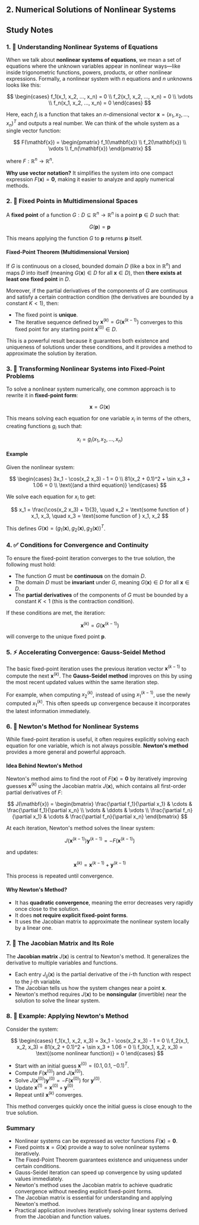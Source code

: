 ## 2. Numerical Solutions of Nonlinear Systems

## Study Notes

### 1. 🔢 Understanding Nonlinear Systems of Equations

When we talk about **nonlinear systems of equations**, we mean a set of equations where the unknown variables appear in nonlinear ways—like inside trigonometric functions, powers, products, or other nonlinear expressions. Formally, a nonlinear system with *n* equations and *n* unknowns looks like this:


$$
\begin{cases}
f_1(x_1, x_2, ..., x_n) = 0 \\
f_2(x_1, x_2, ..., x_n) = 0 \\
\vdots \\
f_n(x_1, x_2, ..., x_n) = 0
\end{cases}
$$


Here, each $f_i$ is a function that takes an *n*-dimensional vector $\mathbf{x} = (x_1, x_2, ..., x_n)^T$ and outputs a real number. We can think of the whole system as a single vector function:


$$
F(\mathbf{x}) = \begin{pmatrix} f_1(\mathbf{x}) \\ f_2(\mathbf{x}) \\ \vdots \\ f_n(\mathbf{x}) \end{pmatrix}
$$


where $F: \mathbb{R}^n \to \mathbb{R}^n$.

**Why use vector notation?** It simplifies the system into one compact expression $F(\mathbf{x}) = \mathbf{0}$, making it easier to analyze and apply numerical methods.


### 2. 📍 Fixed Points in Multidimensional Spaces

A **fixed point** of a function $G: D \subseteq \mathbb{R}^n \to \mathbb{R}^n$ is a point $\mathbf{p} \in D$ such that:


$$
G(\mathbf{p}) = \mathbf{p}
$$


This means applying the function $G$ to $\mathbf{p}$ returns $\mathbf{p}$ itself.

#### Fixed-Point Theorem (Multidimensional Version)

If $G$ is continuous on a closed, bounded domain $D$ (like a box in $\mathbb{R}^n$) and maps $D$ into itself (meaning $G(\mathbf{x}) \in D$ for all $\mathbf{x} \in D$), then **there exists at least one fixed point** in $D$.

Moreover, if the partial derivatives of the components of $G$ are continuous and satisfy a certain contraction condition (the derivatives are bounded by a constant $K < 1$), then:

- The fixed point is **unique**.
- The iterative sequence defined by $\mathbf{x}^{(k)} = G(\mathbf{x}^{(k-1)})$ converges to this fixed point for any starting point $\mathbf{x}^{(0)} \in D$.

This is a powerful result because it guarantees both existence and uniqueness of solutions under these conditions, and it provides a method to approximate the solution by iteration.


### 3. 🔄 Transforming Nonlinear Systems into Fixed-Point Problems

To solve a nonlinear system numerically, one common approach is to rewrite it in **fixed-point form**:


$$
\mathbf{x} = G(\mathbf{x})
$$


This means solving each equation for one variable $x_i$ in terms of the others, creating functions $g_i$ such that:


$$
x_i = g_i(x_1, x_2, ..., x_n)
$$


#### Example

Given the nonlinear system:


$$
\begin{cases}
3x_1 - \cos(x_2 x_3) - 1 = 0 \\
81(x_2 + 0.1)^2 + \sin x_3 + 1.06 = 0 \\
\text{(and a third equation)}
\end{cases}
$$


We solve each equation for $x_i$ to get:


$$
x_1 = \frac{\cos(x_2 x_3) + 1}{3}, \quad x_2 = \text{some function of } x_1, x_3, \quad x_3 = \text{some function of } x_1, x_2
$$


This defines $G(\mathbf{x}) = (g_1(\mathbf{x}), g_2(\mathbf{x}), g_3(\mathbf{x}))^T$.


### 4. ✅ Conditions for Convergence and Continuity

To ensure the fixed-point iteration converges to the true solution, the following must hold:

- The function $G$ must be **continuous** on the domain $D$.
- The domain $D$ must be **invariant** under $G$, meaning $G(\mathbf{x}) \in D$ for all $\mathbf{x} \in D$.
- The **partial derivatives** of the components of $G$ must be bounded by a constant $K < 1$ (this is the contraction condition).

If these conditions are met, the iteration:


$$
\mathbf{x}^{(k)} = G(\mathbf{x}^{(k-1)})
$$


will converge to the unique fixed point $\mathbf{p}$.


### 5. ⚡ Accelerating Convergence: Gauss-Seidel Method

The basic fixed-point iteration uses the previous iteration vector $\mathbf{x}^{(k-1)}$ to compute the next $\mathbf{x}^{(k)}$. The **Gauss-Seidel method** improves on this by using the most recent updated values within the same iteration step.

For example, when computing $x_2^{(k)}$, instead of using $x_1^{(k-1)}$, use the newly computed $x_1^{(k)}$. This often speeds up convergence because it incorporates the latest information immediately.


### 6. 🧮 Newton's Method for Nonlinear Systems

While fixed-point iteration is useful, it often requires explicitly solving each equation for one variable, which is not always possible. **Newton's method** provides a more general and powerful approach.

#### Idea Behind Newton's Method

Newton's method aims to find the root of $F(\mathbf{x}) = \mathbf{0}$ by iteratively improving guesses $\mathbf{x}^{(k)}$ using the Jacobian matrix $J(\mathbf{x})$, which contains all first-order partial derivatives of $F$:


$$
J(\mathbf{x}) = \begin{bmatrix}
\frac{\partial f_1}{\partial x_1} & \cdots & \frac{\partial f_1}{\partial x_n} \\
\vdots & \ddots & \vdots \\
\frac{\partial f_n}{\partial x_1} & \cdots & \frac{\partial f_n}{\partial x_n}
\end{bmatrix}
$$


At each iteration, Newton's method solves the linear system:


$$
J(\mathbf{x}^{(k-1)}) \mathbf{y}^{(k-1)} = -F(\mathbf{x}^{(k-1)})
$$


and updates:


$$
\mathbf{x}^{(k)} = \mathbf{x}^{(k-1)} + \mathbf{y}^{(k-1)}
$$


This process is repeated until convergence.

#### Why Newton's Method?

- It has **quadratic convergence**, meaning the error decreases very rapidly once close to the solution.
- It does **not require explicit fixed-point forms**.
- It uses the Jacobian matrix to approximate the nonlinear system locally by a linear one.


### 7. 🧩 The Jacobian Matrix and Its Role

The **Jacobian matrix** $J(\mathbf{x})$ is central to Newton's method. It generalizes the derivative to multiple variables and functions.

- Each entry $J_{ij}(\mathbf{x})$ is the partial derivative of the $i$-th function with respect to the $j$-th variable.
- The Jacobian tells us how the system changes near a point $\mathbf{x}$.
- Newton's method requires $J(\mathbf{x})$ to be **nonsingular** (invertible) near the solution to solve the linear system.


### 8. 📝 Example: Applying Newton's Method

Consider the system:


$$
\begin{cases}
f_1(x_1, x_2, x_3) = 3x_1 - \cos(x_2 x_3) - 1 = 0 \\
f_2(x_1, x_2, x_3) = 81(x_2 + 0.1)^2 + \sin x_3 + 1.06 = 0 \\
f_3(x_1, x_2, x_3) = \text{(some nonlinear function)} = 0
\end{cases}
$$


- Start with an initial guess $\mathbf{x}^{(0)} = (0.1, 0.1, -0.1)^T$.
- Compute $F(\mathbf{x}^{(0)})$ and $J(\mathbf{x}^{(0)})$.
- Solve $J(\mathbf{x}^{(0)}) \mathbf{y}^{(0)} = -F(\mathbf{x}^{(0)})$ for $\mathbf{y}^{(0)}$.
- Update $\mathbf{x}^{(1)} = \mathbf{x}^{(0)} + \mathbf{y}^{(0)}$.
- Repeat until $\mathbf{x}^{(k)}$ converges.

This method converges quickly once the initial guess is close enough to the true solution.


### Summary

- Nonlinear systems can be expressed as vector functions $F(\mathbf{x}) = \mathbf{0}$.
- Fixed points $\mathbf{x} = G(\mathbf{x})$ provide a way to solve nonlinear systems iteratively.
- The Fixed-Point Theorem guarantees existence and uniqueness under certain conditions.
- Gauss-Seidel iteration can speed up convergence by using updated values immediately.
- Newton's method uses the Jacobian matrix to achieve quadratic convergence without needing explicit fixed-point forms.
- The Jacobian matrix is essential for understanding and applying Newton's method.
- Practical application involves iteratively solving linear systems derived from the Jacobian and function values.